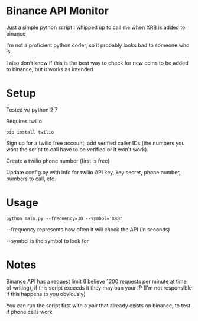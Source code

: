 # Binance API Monitor

Just a simple python script I whipped up to call me when XRB is added to binance

I'm not a proficient python coder, so it probably looks bad to someone who is.

I also don't know if this is the best way to check for new coins to be added to binance, but it works as intended

# Setup

Tested w/ python 2.7

Requires twilio

`pip install twilio`

Sign up for a twilio free account, add verified caller IDs (the numbers you want the script to call have to be verified or it won't work).

Create a twilio phone number (first is free)

Update config.py with info for twilio API key, key secret, phone number, numbers to call, etc.

# Usage

`python main.py --frequency=30 --symbol='XRB'`

--frequency represents how often it will check the API (in seconds)

--symbol is the symbol to look for

# Notes

Binance API has a request limit (I believe 1200 requests per minute at time of writing), if this script exceeds it they may ban your IP (I'm not responsible if this happens to you obviously)

You can run the script first with a pair that already exists on binance, to test if phone calls work

